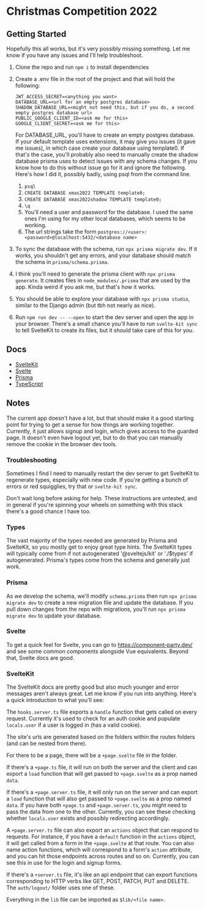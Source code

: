 # Christmas Competition 2022

## Getting Started

Hopefully this all works, but it's very possibly missing something. Let me know if you have any issues and I'll help troubleshoot.

1. Clone the repo and run `npm i` to install dependencies
1. Create a .env file in the root of the project and that will hold the following:

   ```
   JWT_ACCESS_SECRET=<anything you want>
   DATABASE_URL=<url for an empty postgres database>
   SHADOW_DATABASE_URL=<might not need this, but if you do, a second empty postgres database url>
   PUBLIC_GOOGLE_CLIENT_ID=<ask me for this>
   GOOGLE_CLIENT_SECRET=<ask me for this>
   ```

   For DATABASE_URL, you'll have to create an empty postgres database.
   If your default template uses extensions, it may give you issues (it gave me issues), in which case create your database using template0. If that's the case, you'll probably also need to manually create the shadow database prisma uses to detect issues with any schema changes. If you know how to do this without issue go for it and ignore the following. Here's how I did it, possibly badly, using psql from the command line.

   1. `psql`
   1. `CREATE DATABASE xmas2022 TEMPLATE template0;`
   1. `CREATE DATABASE xmas2022shadow TEMPLATE template0;`
   1. `\q`
   1. You'll need a user and password for the database. I used the same ones I'm using for my other local databases, which seems to be working.
   1. The url strings take the form `postgres://<user>:<password>@localhost:5432/<database name>`

1. To sync the database with the schema, run `npx prisma migrate dev`. If it works, you shouldn't get any errors, and your database should match the schema in `prisma/schema.prisma`.
1. I think you'll need to generate the prisma client with `npx prisma generate`. It creates files in `node_modules/.prisma` that are used by the app. Kinda weird if you ask me, but that's how it works.
1. You should be able to explore your database with `npx prisma studio`, similar to the Django admin (but tbh not nearly as nice).
1. Run `npm run dev -- --open` to start the dev server and open the app in your browser. There's a small chance you'll have to run `svelte-kit sync` to tell SvelteKit to create its files, but it should take care of this for you.

## Docs

- [SvelteKit](https://kit.svelte.dev/)
- [Svelte](https://svelte.dev/)
- [Prisma](https://www.prisma.io/)
- [TypeScript](https://www.typescriptlang.org/)

## Notes

The current app doesn't have a lot, but that should make it a good starting point for trying to get a sense for how things are working together. Currently, it just allows signup and login, which gives access to the guarded page. It doesn't even have logout yet, but to do that you can manually remove the cookie in the browser dev tools.

### Troubleshooting

Sometimes I find I need to manually restart the dev server to get SvelteKit to regenerate types, especially with new code. If you're getting a bunch of errors or red squigglies, try that or `svelte-kit sync`.

Don't wait long before asking for help. These instructions are untested, and in general if you're spinning your wheels on something with this stack there's a good chance I have too.

### Types

The vast majority of the types needed are generated by Prisma and SvelteKit, so you mostly get to enjoy great type hints. The SvelteKit types will typically come from if not autogenerated '@sveltejs/kit' or './$types' if autogenerated. Prisma's types come from the schema and generally just work.

### Prisma

As we develop the schema, we'll modify `schema.prisma` then run `npx prisma migrate dev` to create a new migration file and update the database. If you pull down changes from the repo with migrations, you'll run `npx prisma migrate dev` to update your database.

### Svelte

To get a quick feel for Svelte, you can go to https://component-party.dev/ and see some common components alongside Vue equivalents. Beyond that, Svelte docs are good.

### SvelteKit

The SvelteKit docs are pretty good but also much younger and error messages aren't always great. Let me know if you run into anything. Here's a quick introduction to what you'll see:

The `hooks.server.ts` file exports a `handle` function that gets called on every request. Currently it's used to check for an auth cookie and populate `locals.user` if a user is logged in (has a valid cookie).

The site's urls are generated based on the folders within the routes folders (and can be nested from there).

For there to be a page, there will be a `+page.svelte` file in the folder.

If there's a `+page.ts` file, it will run on both the server and the client and can export a `load` function that will get passed to `+page.svelte` as a prop named `data`.

If there's a `+page.server.ts` file, it will only run on the server and can export a `load` function that will also get passed to `+page.svelte` as a prop named `data`. If you have both `+page.ts` and `+page.server.ts`, you might need to pass the data from one to the other. Currently, you can see these checking whether `locals.user` exists and possibly redirecting accordingly.

A `+page.server.ts` file can also export an `actions` object that can respond to requests. For instance, if you have a `default` function in the `actions` object, it will get called from a form in the `+page.svelte` at that route. You can also name action functions, which will correspond to a form's `action` attribute, and you can hit those endpoints across routes and so on. Currently, you can see this in use for the login and signup forms.

If there's a `+server.ts` file, it's like an api endpoint that can export functions corresponding to HTTP verbs like GET, POST, PATCH, PUT and DELETE. The `auth/logout/` folder uses one of these.

Everything in the `lib` file can be imported as `$lib/<file name>`.
